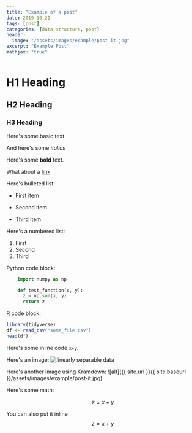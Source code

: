 ```yaml
---
title: "Example of a post"
date: 2019-10-21
tags: [post]
categories: [data structure, post]
header:
  image: "/assets/images/example/post-it.jpg"
excerpt: "Example Post"
mathjax: "true"
---
```


# H1 Heading

## H2 Heading

### H3 Heading

Here's some basic text

And here's some *italics*

Here's some **bold** text.

What about a [link](https://github.com/lucastvms)

Here's  bulleted list:
* First item
+ Second item
- Third item

Here's a numbered list:
1. First
2. Second
3. Third

Python code block:
```python
    import numpy as np

    def test_function(x, y):
      z = np.sum(x, y)
      return z
```

R code block:
```r
library(tidyverse)
df <- read_csv("some_file.csv")
head(df)
```

Here's some inline code `x+y`.

Here's an image:
<img src="{{ site.url }}{{ site.baseurl }}/assets/images/example/post-it.jpg" alt="linearly separable data">

Here's another image using Kramdown:
![alt]({{ site.url }}{{ site.baseurl }}/assets/images/example/post-it.jpg)

Here's some math:

$$z=x+y$$

You can also put it inline $$z=x+y$$
